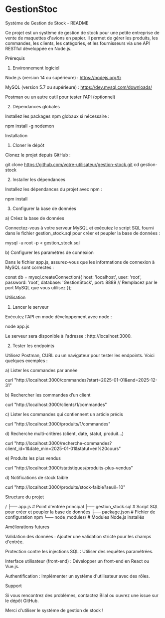 # GestionStoc

Système de Gestion de Stock - README

Ce projet est un système de gestion de stock pour une petite entreprise de vente de maquettes d'avions en papier. Il permet de gérer les produits, les commandes, les clients, les catégories, et les fournisseurs via une API RESTful développée en Node.js.

Prérequis

1. Environnement logiciel

Node.js (version 14 ou supérieure) : https://nodejs.org/fr

MySQL (version 5.7 ou supérieure) : https://dev.mysql.com/downloads/

Postman ou un autre outil pour tester l'API (optionnel)

2. Dépendances globales

Installez les packages npm globaux si nécessaire :

npm install -g nodemon

Installation

1. Cloner le dépôt

Clonez le projet depuis GitHub :

git clone https://github.com/votre-utilisateur/gestion-stock.git
cd gestion-stock

2. Installer les dépendances

Installez les dépendances du projet avec npm :

npm install

3. Configurer la base de données

a) Créez la base de données

Connectez-vous à votre serveur MySQL et exécutez le script SQL fourni dans le fichier gestion_stock.sql pour créer et peupler la base de données :

mysql -u root -p < gestion_stock.sql

b) Configurer les paramètres de connexion

Dans le fichier app.js, assurez-vous que les informations de connexion à MySQL sont correctes :

const db = mysql.createConnection({
  host: 'localhost',
  user: 'root',
  password: 'root',
  database: 'GestionStock',
  port: 8889 // Remplacez par le port MySQL que vous utilisez
});

Utilisation

1. Lancer le serveur

Exécutez l'API en mode développement avec node :

node app.js

Le serveur sera disponible à l'adresse : http://localhost:3000.

2. Tester les endpoints

Utilisez Postman, CURL ou un navigateur pour tester les endpoints. Voici quelques exemples :

a) Lister les commandes par année

curl "http://localhost:3000/commandes?start=2025-01-01&end=2025-12-31"

b) Rechercher les commandes d’un client

curl "http://localhost:3000/clients/1/commandes"

c) Lister les commandes qui contiennent un article précis

curl "http://localhost:3000/produits/1/commandes"

d) Recherche multi-critères (client, date, statut, produit...)

curl "http://localhost:3000/recherche-commandes?client_id=1&date_min=2025-01-01&statut=en%20cours"

e) Produits les plus vendus 

curl "http://localhost:3000/statistiques/produits-plus-vendus"

d) Notifications de stock faible

curl "http://localhost:3000/produits/stock-faible?seuil=10"

Structure du projet

/
├── app.js               # Point d'entrée principal
├── gestion_stock.sql    # Script SQL pour créer et peupler la base de données
├── package.json         # Fichier de configuration npm
└── node_modules/        # Modules Node.js installés

Améliorations futures

Validation des données : Ajouter une validation stricte pour les champs d'entrée.

Protection contre les injections SQL : Utiliser des requêtes paramétrées.

Interface utilisateur (front-end) : Développer un front-end en React ou Vue.js.

Authentification : Implémenter un système d'utilisateur avec des rôles.

Support

Si vous rencontrez des problèmes, contactez Bilal ou ouvrez une issue sur le dépôt GitHub.

Merci d'utiliser le système de gestion de stock !
